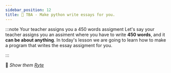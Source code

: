```yaml
---
sidebar_position: 12
title: 👾 TBA - Make python write essays for you.
---
```



:::note Your teacher assigns you a 450 words assigment
Let's say your teacher assigns you an assiment where you have to write **450
words**, and it **can be about anything**. In today's lesson we are going to learn
how to make a program that writes the essay assigment for you.

:::

👀 *Show them [Ryte](https://rytr.me/)*